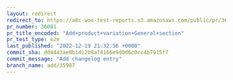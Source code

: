 ```yaml
---
layout: redirect
redirect_to: https://a8c-woo-test-reports.s3.amazonaws.com/public/pr/36081/e2e/index.html
pr_number: 36081
pr_title_encoded: "Add+product+variation+General+section"
pr_test_type: e2e
last_published: "2022-12-19 21:32:56 +0000"
commit_sha: dd4443ae0b1412b9af4166e9d0d6c0cc4b7915f7
commit_message: "Add changelog entry"
branch_name: add/35987
---
```

